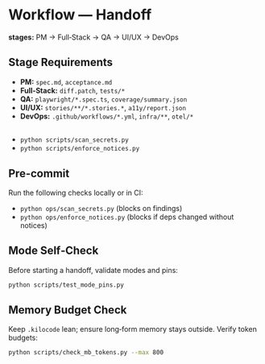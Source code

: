 # Workflow — Handoff
**stages:** PM → Full‑Stack → QA → UI/UX → DevOps

## Stage Requirements
- **PM:** `spec.md`, `acceptance.md`
- **Full‑Stack:** `diff.patch`, `tests/*`
- **QA:** `playwright/*.spec.ts`, `coverage/summary.json`
- **UI/UX:** `stories/**/*.stories.*`, `a11y/report.json`
- **DevOps:** `.github/workflows/*.yml`, `infra/**`, `otel/*`

## 
- `python scripts/scan_secrets.py`
- `python scripts/enforce_notices.py`

## Pre-commit
Run the following checks locally or in CI:
- `python ops/scan_secrets.py` (blocks on findings)
- `python ops/enforce_notices.py` (blocks if deps changed without notices)

## Mode Self‑Check
Before starting a handoff, validate modes and pins:
```bash
python scripts/test_mode_pins.py
```

## Memory Budget Check
Keep `.kilocode` lean; ensure long‑form memory stays outside. Verify token budgets:
```bash
python scripts/check_mb_tokens.py --max 800
```
